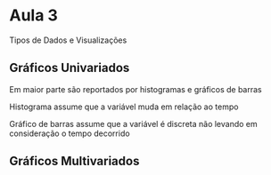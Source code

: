 # Aula 3

Tipos de Dados e Visualizações

## Gráficos Univariados

Em maior parte são reportados por histogramas e gráficos de barras

Histograma assume que a variável muda em relação ao tempo

Gráfico de barras assume que a variável é discreta não levando em consideração o tempo decorrido

## Gráficos Multivariados
